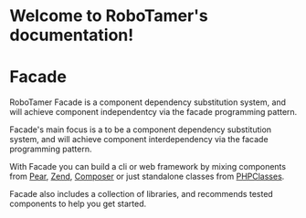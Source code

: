 

Welcome to RoboTamer's documentation!
=====================================

Facade
======
RoboTamer Facade is a component dependency substitution system, and will achieve component independentcy via the facade programming pattern.

Facade's main focus is a to be a component dependency substitution system, and will achieve component interdependency via the facade programming pattern.

With Facade you can build a cli or web framework by mixing components from <a href="http://pear.php.net">Pear</a>, <a href="http://zendframework.com/">Zend</a>, <a href="http://getcomposer.org/">Composer</a> or just standalone classes from <a href="http://www.phpclasses.org">PHPClasses</a>.

Facade also includes a collection of libraries, and recommends tested components to help you get started.

